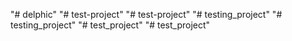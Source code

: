 "# delphic" 
"# test-project" 
"# test-project" 
"# testing_project" 
"# testing_project" 
"# test_project" 
"# test_project" 

